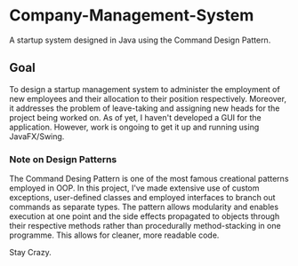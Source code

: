 # Company-Management-System
A startup system designed in Java using the Command Design Pattern.

## Goal
To design a startup management system to administer the employment of new employees and their allocation to their position respectively. Moreover, it addresses the problem of leave-taking and assigning new heads for the project being worked on.
As of yet, I haven't developed a GUI for the application. However, work is ongoing to get it up and running using JavaFX/Swing.


### Note on Design Patterns
  The Command Desing Pattern is one of the most famous creational patterns employed in OOP. In this project, I've made extensive use of custom exceptions, user-defined classes and employed interfaces to branch out commands as separate types.
  The pattern allows modularity and enables execution at one point and the side effects propagated to objects through their respective methods rather than procedurally method-stacking in one programme. This allows for cleaner, more readable code.
  
Stay Crazy.

